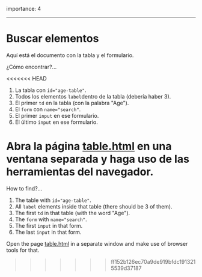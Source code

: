 importance: 4

---

# Buscar elementos
Aquí está el documento con la tabla y el formulario.

¿Cómo encontrar?...

<<<<<<< HEAD
1. La tabla con `id="age-table"`.
2. Todos los elementos `label`dentro de la tabla (debería haber 3).
3. El primer `td` en la tabla (con la palabra "Age").
4. El `form` con `name="search"`.
5. El primer `input` en ese formulario.
6. El último `input` en ese formulario.

Abra la página [table.html](table.html) en una ventana separada y haga uso de las herramientas del navegador. 
=======
How to find?...

1. The table with `id="age-table"`.
2. All `label` elements inside that table (there should be 3 of them).
3. The first `td` in that table (with the word "Age").
4. The `form` with `name="search"`.
5. The first `input` in that form.
6. The last `input` in that form.

Open the page [table.html](table.html) in a separate window and make use of browser tools for that.
>>>>>>> ff152b126ec70a9de919bfdc1913215539d37187

